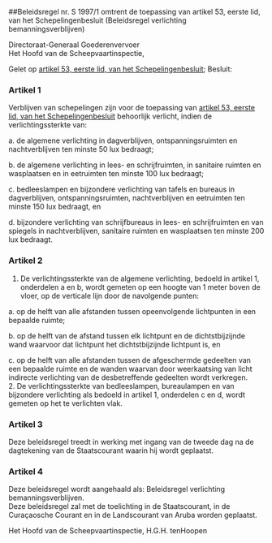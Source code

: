 <meta http-equiv='Content-Type' content='text/html; charset=utf-8' />

##Beleidsregel nr. S 1997/1 omtrent de toepassing van artikel 53, eerste lid, van het Schepelingenbesluit (Beleidsregel verlichting bemanningsverblijven)

Directoraat-Generaal Goederenvervoer  
Het Hoofd van de Scheepvaartinspectie,

Gelet op [artikel 53, eerste lid, van het Schepelingenbesluit](../../../../../KB/schepelingenbesluit/BWBR0001985/README.md);
Besluit:    

### Artikel  1  

Verblijven van schepelingen zijn voor de toepassing van [artikel 53, eerste lid, van het Schepelingenbesluit](../../../../../KB/schepelingenbesluit/BWBR0001985/README.md) behoorlijk verlicht, indien de verlichtingssterkte van: 

a. de algemene verlichting in dagverblijven, ontspanningsruimten en nachtverblijven ten minste 50 lux bedraagt;  

b. de algemene verlichting in lees- en schrijfruimten, in sanitaire ruimten en wasplaatsen en in eetruimten ten minste 100 lux bedraagt;  

c. bedleeslampen en bijzondere verlichting van tafels en bureaus in dagverblijven, ontspanningsruimten, nachtverblijven en eetruimten ten minste 150 lux bedraagt, en  

d. bijzondere verlichting van schrijfbureaus in lees- en schrijfruimten en van spiegels in nachtverblijven, sanitaire ruimten en wasplaatsen ten minste 200 lux bedraagt.    

### Artikel  2  

1.  De verlichtingssterkte van de algemene verlichting, bedoeld in artikel 1, onderdelen a en b, wordt gemeten op een hoogte van 1 meter boven de vloer, op de verticale lijn door de navolgende punten: 

a. op de helft van alle afstanden tussen opeenvolgende lichtpunten in een bepaalde ruimte;  

b. op de helft van de afstand tussen elk lichtpunt en de dichtstbijzijnde wand waarvoor dat lichtpunt het dichtstbijzijnde lichtpunt is, en  

c. op de helft van alle afstanden tussen de afgeschermde gedeelten van een bepaalde ruimte en de wanden waarvan door weerkaatsing van licht indirecte verlichting van de desbetreffende gedeelten wordt verkregen.     
2.  De verlichtingssterkte van bedleeslampen, bureaulampen en van bijzondere verlichting als bedoeld in artikel 1, onderdelen c en d, wordt gemeten op het te verlichten vlak.   

### Artikel  3  

Deze beleidsregel treedt in werking met ingang van de tweede dag na de dagtekening van de Staatscourant waarin hij wordt geplaatst.  

### Artikel  4  

Deze beleidsregel wordt aangehaald als: Beleidsregel verlichting bemanningsverblijven.  
Deze beleidsregel zal met de toelichting in de Staatscourant, in de Curaçaosche Courant en in de Landscourant van Aruba worden geplaatst.   

Het 
Hoofd van de Scheepvaartinspectie, 
H.G.H. tenHoopen    
